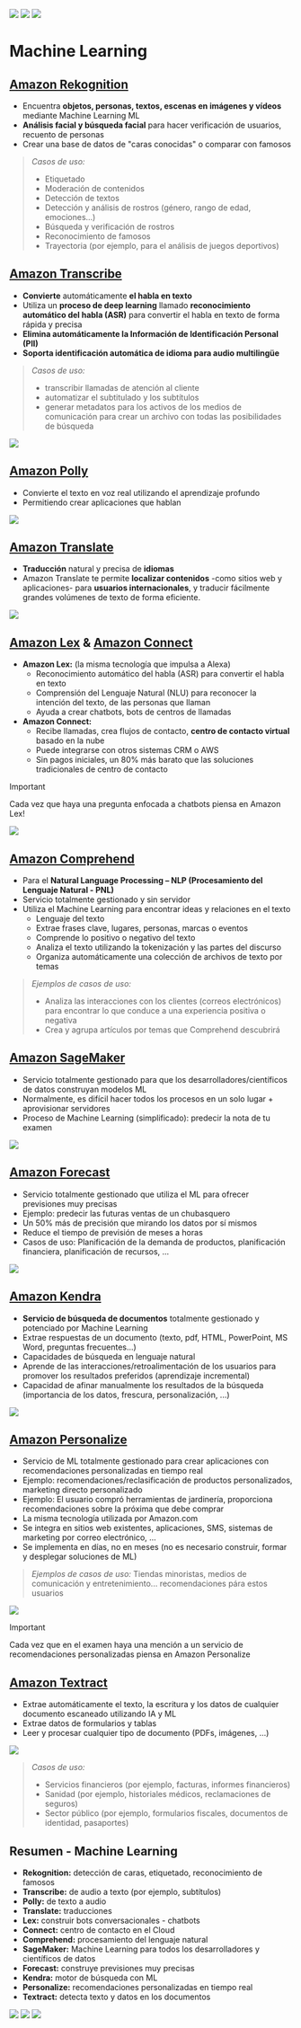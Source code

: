 [![](https://img.shields.io/badge/<-FF4859?style=for-the-badge)](../14_Security_&_Compliance/README.md)
[![](https://img.shields.io/badge/CONTENT_TABLE-175074?style=for-the-badge)](../README.md)
[![](https://img.shields.io/badge/>-FF4859?style=for-the-badge)](../16_Account_Billing_Support/README.md)

# Machine Learning
## [Amazon Rekognition](https://aws.amazon.com/rekognition/)
- Encuentra **objetos, personas, textos, escenas en imágenes y vídeos** mediante Machine Learning ML
- **Análisis facial y búsqueda facial** para hacer verificación de usuarios, recuento de personas
- Crear una base de datos de "caras conocidas" o comparar con famosos

> *Casos de uso:*
> - Etiquetado
> - Moderación de contenidos
> - Detección de textos
> - Detección y análisis de rostros (género, rango de edad, emociones...)
> - Búsqueda y verificación de rostros
> - Reconocimiento de famosos
> - Trayectoria (por ejemplo, para el análisis de juegos deportivos)

## [Amazon Transcribe](https://aws.amazon.com/transcribe/)
- **Convierte** automáticamente **el habla en texto**
- Utiliza un **proceso de deep learning** llamado **reconocimiento automático del habla (ASR)** para
convertir el habla en texto de forma rápida y precisa
- **Elimina automáticamente la Información de Identificación Personal (PII)**
- **Soporta identificación automática de idioma para audio multilingüe**

> *Casos de uso:*
> - transcribir llamadas de atención al cliente
> - automatizar el subtitulado y los subtítulos
> - generar metadatos para los activos de los medios de comunicación para crear un archivo con todas las posibilidades de búsqueda

![](./assets/aws-transcribe.png)

## [Amazon Polly](https://aws.amazon.com/polly/)
- Convierte el texto en voz real utilizando el aprendizaje profundo
- Permitiendo crear aplicaciones que hablan

![](./assets/aws-polly.png)

## [Amazon Translate](https://aws.amazon.com/translate/)
- **Traducción** natural y precisa de **idiomas**
- Amazon Translate te permite **localizar contenidos** -como sitios web y aplicaciones- para **usuarios internacionales**, y traducir fácilmente grandes volúmenes de texto de forma eficiente.

![](./assets/aws-translate.png)

## [Amazon Lex](https://aws.amazon.com/lex/) & [Amazon Connect](https://aws.amazon.com/connect/)
- **Amazon Lex:** (la misma tecnología que impulsa a Alexa)
    - Reconocimiento automático del habla (ASR) para convertir el habla en texto
    - Comprensión del Lenguaje Natural (NLU) para reconocer la intención del texto, de las personas que llaman
    - Ayuda a crear chatbots, bots de centros de llamadas
- **Amazon Connect:**
    - Recibe llamadas, crea flujos de contacto, **centro de contacto virtual** basado en la nube
    - Puede integrarse con otros sistemas CRM o AWS
    - Sin pagos iniciales, un 80% más barato que las soluciones tradicionales de centro de contacto

> [!IMPORTANT]
> Cada vez que haya una pregunta enfocada a chatbots piensa en Amazon Lex!

![](./assets/aws-lex-&-connect.jpg)

## [Amazon Comprehend](https://aws.amazon.com/comprehend/)
- Para el **Natural Language Processing – NLP (Procesamiento del Lenguaje Natural - PNL)**
- Servicio totalmente gestionado y sin servidor
- Utiliza el Machine Learning para encontrar ideas y relaciones en el texto
    - Lenguaje del texto
    - Extrae frases clave, lugares, personas, marcas o eventos
    - Comprende lo positivo o negativo del texto
    - Analiza el texto utilizando la tokenización y las partes del discurso
    - Organiza automáticamente una colección de archivos de texto por temas

> *Ejemplos de casos de uso:*
> - Analiza las interacciones con los clientes (correos electrónicos) para encontrar lo que conduce a una experiencia positiva o negativa
> - Crea y agrupa artículos por temas que Comprehend descubrirá

## [Amazon SageMaker](https://aws.amazon.com/sagemaker/)
- Servicio totalmente gestionado para que los desarrolladores/científicos de datos construyan modelos ML
- Normalmente, es difícil hacer todos los procesos en un solo lugar + aprovisionar servidores
- Proceso de Machine Learning (simplificado): predecir la nota de tu examen

![](./assets/aws-sage-maker.png)

## [Amazon Forecast](https://aws.amazon.com/forecast/)
- Servicio totalmente gestionado que utiliza el ML para ofrecer previsiones muy precisas
- Ejemplo: predecir las futuras ventas de un chubasquero
- Un 50% más de precisión que mirando los datos por sí mismos
- Reduce el tiempo de previsión de meses a horas
- Casos de uso: Planificación de la demanda de productos, planificación financiera, planificación de recursos, ...

![](./assets/aws-forecast.png)

## [Amazon Kendra](https://aws.amazon.com/kendra/)
- **Servicio de búsqueda de documentos** totalmente gestionado y potenciado por Machine Learning
- Extrae respuestas de un documento (texto, pdf, HTML, PowerPoint, MS Word, preguntas frecuentes...)
- Capacidades de búsqueda en lenguaje natural
- Aprende de las interacciones/retroalimentación de los usuarios para promover los resultados preferidos (aprendizaje incremental)
- Capacidad de afinar manualmente los resultados de la búsqueda (importancia de los datos, frescura, personalización, ...)

![](./assets/aws-kendra.png)

## [Amazon Personalize](https://aws.amazon.com/personalize/)
- Servicio de ML totalmente gestionado para crear aplicaciones con recomendaciones personalizadas en tiempo real
- Ejemplo: recomendaciones/reclasificación de productos personalizados, marketing directo personalizado
- Ejemplo: El usuario compró herramientas de jardinería, proporciona recomendaciones sobre la próxima que debe comprar
- La misma tecnología utilizada por Amazon.com
- Se integra en sitios web existentes, aplicaciones, SMS, sistemas de marketing por correo electrónico, ...
- Se implementa en días, no en meses (no es necesario construir, formar y desplegar soluciones de ML)

> *Ejemplos de casos de uso:*
> Tiendas minoristas, medios de comunicación y entretenimiento... recomendaciones pára estos usuarios

![](./assets/aws-personalize.jpg)

> [!IMPORTANT]
> Cada vez que en el examen haya una mención a un servicio de recomendaciones personalizadas piensa en Amazon Personalize

## [Amazon Textract](https://aws.amazon.com/textract/)
- Extrae automáticamente el texto, la escritura y los datos de cualquier documento escaneado utilizando IA y ML
- Extrae datos de formularios y tablas
- Leer y procesar cualquier tipo de documento (PDFs, imágenes, ...)

![](./assets/aws-textract.png)

> *Casos de uso:*
> - Servicios financieros (por ejemplo, facturas, informes financieros)
> - Sanidad (por ejemplo, historiales médicos, reclamaciones de seguros)
> - Sector público (por ejemplo, formularios fiscales, documentos de identidad, pasaportes)

## Resumen - Machine Learning
- **Rekognition:** detección de caras, etiquetado, reconocimiento de famosos
- **Transcribe:** de audio a texto (por ejemplo, subtítulos)
- **Polly:** de texto a audio
- **Translate:** traducciones
- **Lex:** construir bots conversacionales - chatbots
- **Connect:** centro de contacto en el Cloud
- **Comprehend:** procesamiento del lenguaje natural
- **SageMaker:** Machine Learning para todos los desarrolladores y científicos de datos
- **Forecast:** construye previsiones muy precisas
- **Kendra:** motor de búsqueda con ML
- **Personalize:** recomendaciones personalizadas en tiempo real
- **Textract:** detecta texto y datos en los documentos

[![](https://img.shields.io/badge/<-FF4859?style=for-the-badge)](../14_Security_&_Compliance/README.md)
[![](https://img.shields.io/badge/CONTENT_TABLE-175074?style=for-the-badge)](../README.md)
[![](https://img.shields.io/badge/>-FF4859?style=for-the-badge)](../16_Account_Billing_Support/README.md)